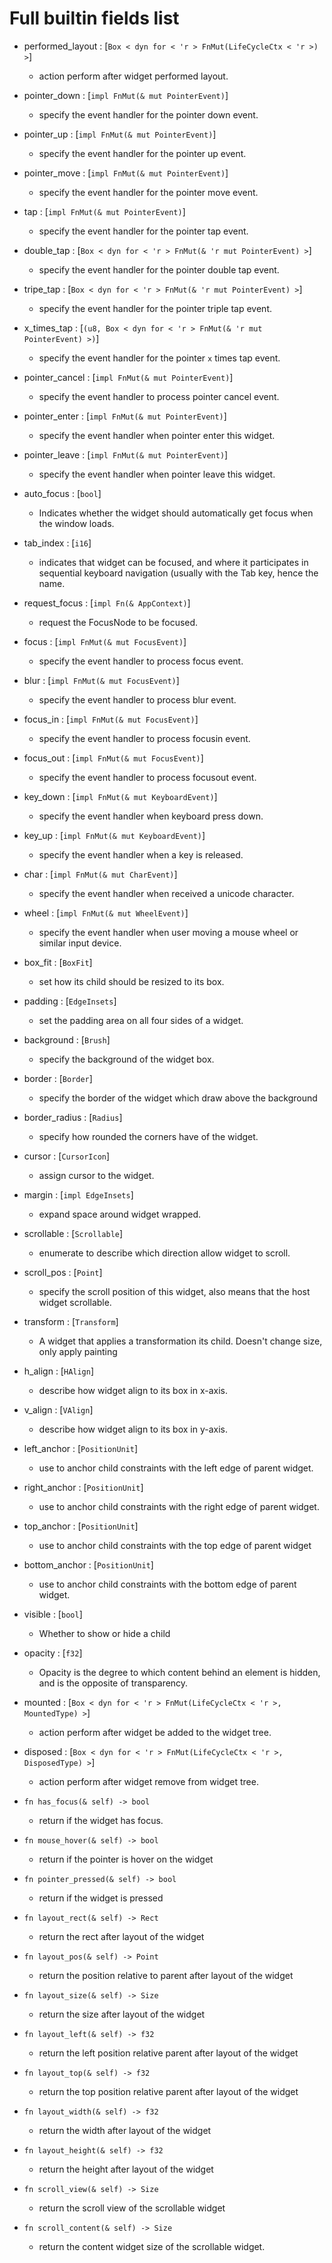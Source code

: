 # Full builtin fields list 

- performed_layout : [`Box < dyn for < 'r > FnMut(LifeCycleCtx < 'r >) >`] 
 	 - action perform after widget performed layout.
- pointer_down : [`impl FnMut(& mut PointerEvent)`] 
 	 - specify the event handler for the pointer down event.
- pointer_up : [`impl FnMut(& mut PointerEvent)`] 
 	 - specify the event handler for the pointer up event.
- pointer_move : [`impl FnMut(& mut PointerEvent)`] 
 	 - specify the event handler for the pointer move event.
- tap : [`impl FnMut(& mut PointerEvent)`] 
 	 - specify the event handler for the pointer tap event.
- double_tap : [`Box < dyn for < 'r > FnMut(& 'r mut PointerEvent) >`] 
 	 - specify the event handler for the pointer double tap event.
- tripe_tap : [`Box < dyn for < 'r > FnMut(& 'r mut PointerEvent) >`] 
 	 - specify the event handler for the pointer triple tap event.
- x_times_tap : [`(u8, Box < dyn for < 'r > FnMut(& 'r mut PointerEvent) >)`] 
 	 - specify the event handler for the pointer `x` times tap event.
- pointer_cancel : [`impl FnMut(& mut PointerEvent)`] 
 	 - specify the event handler to process pointer cancel event.
- pointer_enter : [`impl FnMut(& mut PointerEvent)`] 
 	 - specify the event handler when pointer enter this widget.
- pointer_leave : [`impl FnMut(& mut PointerEvent)`] 
 	 - specify the event handler when pointer leave this widget.
- auto_focus : [`bool`] 
 	 - Indicates whether the widget should automatically get focus when the window loads.
- tab_index : [`i16`] 
 	 - indicates that widget can be focused, and where it participates in sequential keyboard navigation (usually with the Tab key, hence the name.
- request_focus : [`impl Fn(& AppContext)`] 
 	 - request the FocusNode to be focused.
- focus : [`impl FnMut(& mut FocusEvent)`] 
 	 - specify the event handler to process focus event.
- blur : [`impl FnMut(& mut FocusEvent)`] 
 	 - specify the event handler to process blur event.
- focus_in : [`impl FnMut(& mut FocusEvent)`] 
 	 - specify the event handler to process focusin event.
- focus_out : [`impl FnMut(& mut FocusEvent)`] 
 	 - specify the event handler to process focusout event.
- key_down : [`impl FnMut(& mut KeyboardEvent)`] 
 	 - specify the event handler when keyboard press down.
- key_up : [`impl FnMut(& mut KeyboardEvent)`] 
 	 - specify the event handler when a key is released.
- char : [`impl FnMut(& mut CharEvent)`] 
 	 - specify the event handler when received a unicode character.
- wheel : [`impl FnMut(& mut WheelEvent)`] 
 	 - specify the event handler when user moving a mouse wheel or similar input device.
- box_fit : [`BoxFit`] 
 	 -  set how its child should be resized to its box.
- padding : [`EdgeInsets`] 
 	 - set the padding area on all four sides of a widget.
- background : [`Brush`] 
 	 - specify the background of the widget box.
- border : [`Border`] 
 	 - specify the border of the widget which draw above the background
- border_radius : [`Radius`] 
 	 - specify how rounded the corners have of the widget.
- cursor : [`CursorIcon`] 
 	 - assign cursor to the widget.
- margin : [`impl EdgeInsets`] 
 	 - expand space around widget wrapped.
- scrollable : [`Scrollable`] 
 	 - enumerate to describe which direction allow widget to scroll.
- scroll_pos : [`Point`] 
 	 - specify the scroll position of this widget, also means that the host widget scrollable.
- transform : [`Transform`] 
 	 - A widget that applies a transformation its child. Doesn't change size, only apply painting
- h_align : [`HAlign`] 
 	 - describe how widget align to its box in x-axis.
- v_align : [`VAlign`] 
 	 - describe how widget align to its box in y-axis.
- left_anchor : [`PositionUnit`] 
 	 - use to anchor child constraints with the left edge of parent widget.
- right_anchor : [`PositionUnit`] 
 	 - use to anchor child constraints with the right edge of parent widget.
- top_anchor : [`PositionUnit`] 
 	 - use to anchor child constraints with the top edge of parent widget
- bottom_anchor : [`PositionUnit`] 
 	 - use to anchor child constraints with the bottom edge of parent widget.
- visible : [`bool`] 
 	 - Whether to show or hide a child
- opacity : [`f32`] 
 	 - Opacity is the degree to which content behind an element is hidden, and is the opposite of transparency.
- mounted : [`Box < dyn for < 'r > FnMut(LifeCycleCtx < 'r >, MountedType) >`] 
 	 - action perform after widget be added to the widget tree.
- disposed : [`Box < dyn for < 'r > FnMut(LifeCycleCtx < 'r >, DisposedType) >`] 
 	 - action perform after widget remove from widget tree.

 - `fn has_focus(& self) -> bool`
 	- return if the widget has focus.

 - `fn mouse_hover(& self) -> bool`
 	- return if the pointer is hover on the widget

 - `fn pointer_pressed(& self) -> bool`
 	- return if the widget is pressed

 - `fn layout_rect(& self) -> Rect`
 	- return the rect after layout of the widget

 - `fn layout_pos(& self) -> Point`
 	- return the position relative to parent after layout of the widget

 - `fn layout_size(& self) -> Size`
 	- return the size after layout of the widget

 - `fn layout_left(& self) -> f32`
 	- return the left position relative parent after layout of the widget

 - `fn layout_top(& self) -> f32`
 	- return the top position relative parent after layout of the widget

 - `fn layout_width(& self) -> f32`
 	- return the width after layout of the widget

 - `fn layout_height(& self) -> f32`
 	- return the height after layout of the widget

 - `fn scroll_view(& self) -> Size`
 	- return the scroll view of the scrollable widget

 - `fn scroll_content(& self) -> Size`
 	- return the content widget size of the scrollable widget.
